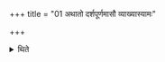 +++
title = "01 अथातो दर्शपूर्णमासौ व्याख्यास्यामः"

+++

<details><summary>थिते</summary>

1. Now we shall explain the new and full moon-sacrifices.
</details>
